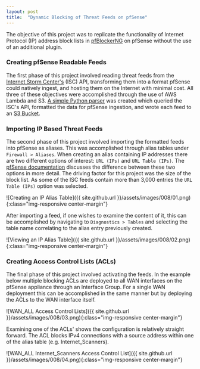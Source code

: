 ```yaml
---
layout: post
title:  "Dynamic Blocking of Threat Feeds on pfSense"
---
```


The objective of this project was to replicate the functionality of Internet Protocol (IP) address block lists in [pfBlockerNG][1] on pfSense without the use of an additional plugin.

### Creating pfSense Readable Feeds

The first phase of this project involved reading threat feeds from the [Internet Storm Center's][2] (ISC) API, transforming them into a format pfSense could natively ingest, and hosting them on the Internet with minimal cost. All three of these objectives were accomplished through the use of AWS Lambda and S3. [A simple Python parser][3] was created which queried the ISC's API, formatted the data for pfSense ingestion, and wrote each feed to an [S3 Bucket][4].

### Importing IP Based Threat Feeds

The second phase of this project involved importing the formatted feeds into pfSense as aliases. This was accomplished through alias tables under `Firewall > Aliases`. When creating an alias containing IP addresses there are two different options of interest: `URL (IPs)` and `URL Table (IPs)`. The [pfSense documentation][5] discusses the difference between these two options in more detail. The driving factor for this project was the size of the block list. As some of the ISC feeds contain more than 3,000 entries the `URL Table (IPs)` option was selected. 

![Creating an IP Alias Table]({{ site.github.url }}/assets/images/008/01.png){:class="img-responsive center-margin"}

After importing a feed, if one wishes to examine the content of it, this can be accomplished by navigating to `Diagnostics > Tables` and selecting the table name correlating to the alias entry previously created.

![Viewing an IP Alias Table]({{ site.github.url }}/assets/images/008/02.png){:class="img-responsive center-margin"}


### Creating Access Control Lists (ACLs)

The final phase of this project involved activating the feeds. In the example below multiple blocking ACLs are deployed to all WAN interfaces on the pfSense appliance through an Interface Group. For a single WAN deployment this can be accomplished in the same manner but by deploying the ACLs to the WAN interface itself.

![WAN_ALL Access Control Lists]({{ site.github.url }}/assets/images/008/03.png){:class="img-responsive center-margin"}

Examining one of the ACLs' shows the configuration is relatively straight forward. The ACL blocks IPv4 connections with a source address within one of the alias table (e.g. Internet_Scanners).

![WAN_ALL Internet_Scanners Access Control List]({{ site.github.url }}/assets/images/008/04.png){:class="img-responsive center-margin"}

[1]: https://docs.netgate.com/pfsense/en/latest/packages/pfblocker.html
[2]: https://isc.sans.edu/threatfeed.html
[3]: https://github.com/edepree/isc-threat-feeds
[4]: https://isc-threat-feed-storage.s3.amazonaws.com/index.html
[5]: https://docs.netgate.com/pfsense/en/latest/firewall/aliases.html#url-aliases